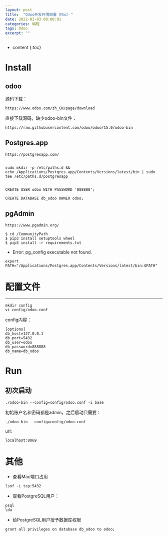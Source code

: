 ```yaml
---
layout: post
title:  "Odoo开发环境部署（Mac）"
date: 2022-03-03 00:00:01
categories: 编程
tags: Odoo
excerpt: ""
---
```


* content
{:toc}



# Install
## odoo
源码下载：
```
https://www.odoo.com/zh_CN/page/download
```

直接下载源码，缺少odoo-bin文件：
```
https://raw.githubusercontent.com/odoo/odoo/15.0/odoo-bin
```


## Postgres.app 
```
https://postgresapp.com/


sudo mkdir -p /etc/paths.d &&
echo /Applications/Postgres.app/Contents/Versions/latest/bin | sudo tee /etc/paths.d/postgresapp


CREATE USER odoo WITH PASSWORD '888888';

CREATE DATABASE db_odoo OWNER odoo;

```





## pgAdmin
```
https://www.pgadmin.org/
```

```
$ cd /CommunityPath
$ pip3 install setuptools wheel
$ pip3 install -r requirements.txt
```

* Error: pg_config executable not found.
```
export PATH="/Applications/Postgres.app/Contents/Versions/latest/bin:$PATH"
```



# 配置文件
-----------------------------------------------------------------
```
mkdir config
vi config/odoo.conf
```

config内容：
```
[options]
db_host=127.0.0.1
db_port=5432
db_user=odoo
db_password=888888
db_name=db_odoo
```





# Run
## 初次启动
```
./odoo-bin --config=config/odoo.conf -i base
```

初始账户名和密码都是admin，之后启动只需要：
```
./odoo-bin --config=config/odoo.conf
```

url:
```
localhost:8069
```



# 其他
* 查看Mac端口占用
```
lsof -i tcp:5432
```

* 查看PostgreSQL用户：
```
psql
\du
```

* 给PostgreSQL用户授予数据库权限
```
grant all privileges on database db_odoo to odoo;
```







